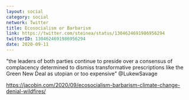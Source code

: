 ```yaml
---
layout: social
category: social
network: Twitter
title: Ecosocialism or Barbarism
link: https://twitter.com/steinea/status/1304624691986956294
twitterID: 1304624691986956294
date: 2020-09-11
---
```


"the leaders of both parties continue to preside over a consensus of complacency determined to dismiss transformative prescriptions like the Green New Deal as utopian or too expensive" @LukewSavage

<https://jacobin.com/2020/09/ecosocialism-barbarism-climate-change-denial-wildfires/>
